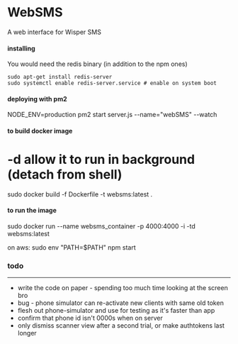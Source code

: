 # WebSMS

A web interface for Wisper SMS

#### installing
You would need the redis binary (in addition to the npm ones)
```
sudo apt-get install redis-server
sudo systemctl enable redis-server.service # enable on system boot
```

#### deploying with pm2
NODE_ENV=production pm2 start server.js --name="webSMS" --watch

#### to build docker image
# -d allow it to run in background (detach from shell)

 sudo docker build -f Dockerfile -t websms:latest .

#### to run the image
 sudo docker run --name websms_container -p 4000:4000 -i -td websms:latest

 on aws:
 sudo env "PATH=$PATH" npm start

### todo
---------
* write the code on paper - spending too much time looking at the screen bro
* bug - phone simulator can re-activate new clients with same old token
* flesh out phone-simulator and use for testing as it's faster than app
* confirm that phone id isn't 0000s when on server
* only dismiss scanner view after a second trial, or make authtokens last longer
